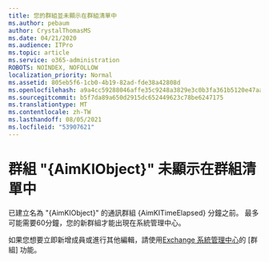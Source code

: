 ```yaml
---
title: 您的群組並未顯示在群組清單中
ms.author: pebaum
author: CrystalThomasMS
ms.date: 04/21/2020
ms.audience: ITPro
ms.topic: article
ms.service: o365-administration
ROBOTS: NOINDEX, NOFOLLOW
localization_priority: Normal
ms.assetid: 805eb5f6-1cb0-4b19-82ad-fde38a42808d
ms.openlocfilehash: a9a4cc59288046affe35c9248a3829e3c0b3fa361b5120e47aaeaa34eec7a983
ms.sourcegitcommit: b5f7da89a650d2915dc652449623c78be6247175
ms.translationtype: MT
ms.contentlocale: zh-TW
ms.lasthandoff: 08/05/2021
ms.locfileid: "53907621"
---
```

# <a name="your-group-aimkiobject-not-showing-in-groups-list"></a>群組 "{AimKIObject}" 未顯示在群組清單中

已建立名為 "{AimKIObject}" 的通訊群組 {AimKITimeElapsed} 分鐘之前。 最多可能需要60分鐘，您的新群組才能出現在系統管理中心。
  
如果您想要立即新增成員或進行其他編輯，請使用[Exchange 系統管理中心](https://outlook.office365.com/ecp/?rfr=Admin_o365&amp;exsvurl=1&amp;mkt=en-US.aspx)的 [群組] 功能。
  

